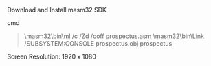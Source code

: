 Download and Install
masm32 SDK

cmd

> \masm32\bin\ml /c /Zd /coff prospectus.asm
> \masm32\bin\Link /SUBSYSTEM:CONSOLE prospectus.obj
> prospectus

Screen Resolution: 1920 x 1080
